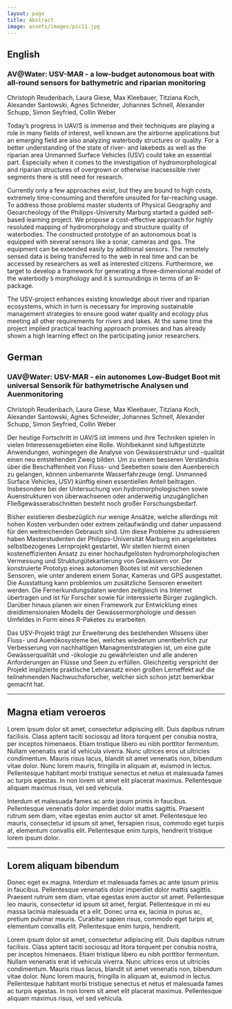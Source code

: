 ```yaml
---
layout: page
title: Abstract
image: assets/images/pic11.jpg
---
```


<h2>English</h2>
<h3>AV@Water: USV-MAR - a low-budget autonomous boat with all-round sensors for bathymetric and riparian monitoring</h3>
<p>Christoph Reudenbach, Laura Giese, Max Kleebauer, Titziana Koch, Alexander Santowski, Agnes Schneider, Johannes Schnell, Alexander Schupp, Simon Seyfried, Collin Weber</p>

<p>Today’s progress in UAV/S is immense and their techniques are playing a role in many fields of interest, well known are the airborne applications but an emerging field are also analyzing waterbody structures or quality. For a better understanding of the state of river- and lakebeds as well as the riparian area Unmanned Surface Vehicles (USV) could take an essential part. Especially when it comes to the investigation of hydromorphological and riparian structures of overgrown or otherwise inacsessible river segments there is still need for research.</p>
<p>Currently only a few approaches exist, but they are bound to high costs, extremely time-consuming and therefore unsuited for far-reaching usage. To address those problems master students of Physical Geography and Geoarcheology of the Philipps-University Marburg started a guided self-based learning project. We propose a cost-effective approach for highly resoluted mapping of hydromorphology and structure quality of waterbodies. The constructed prototype of an autonomous boat is equipped with several sensors like a sonar, cameras and gps. The equipment can be extended easily by additional sensors. The remotely sensed data is being transferred to the web in real time and can be accessed by researchers as well as interested citizens. Furthermore, we target to develop a framework for generating a three-dimensional model of the waterbody ́s morphology and it ́s surroundings in terms of an R-package.</p>
<p>The USV-project enhances existing knowledge about river and riparian ecosystems, which in turn is necessary for improving sustainable management strategies to ensure good water quality and ecology plus meeting all other requirements for rivers and lakes. At the same time the project implied practical teaching approach promises and has already shown a high learning effect on the participating junior researchers.</p>

<h2>German</h2>

<h3>UAV@Water: USV-MAR - ein autonomes Low-Budget Boot mit universal Sensorik für bathymetrische Analysen und Auenmonitoring</h3>
<p>Christoph Reudenbach, Laura Giese, Max Kleebauer, Titziana Koch, Alexander Santowski, Agnes Schneider, Johannes Schnell, Alexander Schupp, Simon Seyfried, Collin Weber</p>

<p>Der heutige Fortschritt in UAV/S ist immens und ihre Techniken spielen in vielen Interessensgebieten eine Rolle. Wohlbekannt sind luftgestützte Anwendungen, wohingegen die Analyse von Gewässerstruktur und -qualität einen neu entstehenden Zweig bilden. Um zu einem besseren Verständnis über die Beschaffenheit von Fluss- und Seebetten sowie den Auenbereich zu gelangen, können unbemannte Wasserfahrzeuge (engl. Unmanned Surface Vehicles, USV) künftig einen essentiellen Anteil beitragen. Insbesondere bei der Untersuchung von hydromorphologischen sowie Auenstrukturen von überwachsenen oder anderweitig unzugänglichen Fließgewässerabschnitten besteht noch großer Forschungsbedarf.</p>
<p>Bisher existieren diesbezüglich nur wenige Ansätze, welche allerdings mit hohen Kosten verbunden oder extrem zeitaufwändig und daher unpassend für den weitreichenden Gebrauch sind. Um diese Probleme zu adressieren haben Masterstudenten der Philipps-Universität Marburg ein angeleitetes selbstbezogenes Lernprojekt gestartet. Wir stellen hiermit einen kosteneffizienten Ansatz zu einer hochaufgelösten hydromorphologischen Vermessung und Strukturgütekartierung von Gewässern vor. Der konstruierte Prototyp eines autonomen Bootes ist mit verschiedenen Sensoren, wie unter anderem einem Sonar, Kameras und GPS ausgestattet. Die Ausstattung kann problemlos um zusätzliche Sensoren erweitert werden. Die Fernerkundungsdaten werden zeitgleich ins Internet übertragen und ist für Forscher sowie für interessierte Bürger zugänglich. Darüber hinaus planen wir einen Framework zur Entwicklung eines dreidimensionalen Modells der Gewässermorphologie und dessen Umfeldes in Form eines R-Paketes zu erarbeiten.</p>
<p>Das USV-Projekt trägt zur Erweiterung des bestehenden Wissens über Fluss- und Auenökosysteme bei, welches wiederum unentbehrlich zur Verbesserung von nachhaltigen Managmentstrategien ist, um eine gute Gewässerqualität und -ökologie zu gewährleisten und alle anderen Anforderungen an Flüsse und Seen zu erfüllen. Gleichzeitig verspricht der Projekt implizierte praktische Lehransatz einen großen Lerneffekt auf die teilnehmenden Nachwuchsforscher, welcher sich schon jetzt bemerkbar gemacht hat.</p>

<hr class="major" />

<h2>Magna etiam veroeros</h2>
<p>Lorem ipsum dolor sit amet, consectetur adipiscing elit. Duis dapibus rutrum facilisis. Class aptent taciti sociosqu ad litora torquent per conubia nostra, per inceptos himenaeos. Etiam tristique libero eu nibh porttitor fermentum. Nullam venenatis erat id vehicula viverra. Nunc ultrices eros ut ultricies condimentum. Mauris risus lacus, blandit sit amet venenatis non, bibendum vitae dolor. Nunc lorem mauris, fringilla in aliquam at, euismod in lectus. Pellentesque habitant morbi tristique senectus et netus et malesuada fames ac turpis egestas. In non lorem sit amet elit placerat maximus. Pellentesque aliquam maximus risus, vel sed vehicula.</p>
<p>Interdum et malesuada fames ac ante ipsum primis in faucibus. Pellentesque venenatis dolor imperdiet dolor mattis sagittis. Praesent rutrum sem diam, vitae egestas enim auctor sit amet. Pellentesque leo mauris, consectetur id ipsum sit amet, fersapien risus, commodo eget turpis at, elementum convallis elit. Pellentesque enim turpis, hendrerit tristique lorem ipsum dolor.</p>

<hr class="major" />

<h2>Lorem aliquam bibendum</h2>
<p>Donec eget ex magna. Interdum et malesuada fames ac ante ipsum primis in faucibus. Pellentesque venenatis dolor imperdiet dolor mattis sagittis. Praesent rutrum sem diam, vitae egestas enim auctor sit amet. Pellentesque leo mauris, consectetur id ipsum sit amet, fergiat. Pellentesque in mi eu massa lacinia malesuada et a elit. Donec urna ex, lacinia in purus ac, pretium pulvinar mauris. Curabitur sapien risus, commodo eget turpis at, elementum convallis elit. Pellentesque enim turpis, hendrerit.</p>
<p>Lorem ipsum dolor sit amet, consectetur adipiscing elit. Duis dapibus rutrum facilisis. Class aptent taciti sociosqu ad litora torquent per conubia nostra, per inceptos himenaeos. Etiam tristique libero eu nibh porttitor fermentum. Nullam venenatis erat id vehicula viverra. Nunc ultrices eros ut ultricies condimentum. Mauris risus lacus, blandit sit amet venenatis non, bibendum vitae dolor. Nunc lorem mauris, fringilla in aliquam at, euismod in lectus. Pellentesque habitant morbi tristique senectus et netus et malesuada fames ac turpis egestas. In non lorem sit amet elit placerat maximus. Pellentesque aliquam maximus risus, vel sed vehicula.</p>
